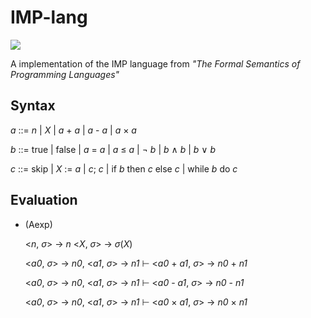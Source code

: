 # IMP-lang

![](https://travis-ci.org/AustinZhu/IMP-Parser.svg?branch=master)

A implementation of the IMP language from *"The Formal Semantics of Programming Languages"*

## Syntax

*a* ::= *n*
    | *X*
    | *a* + *a*
    | *a* - *a*
    | *a* × *a*
  
*b* ::= true
    | false
    | *a* = *a*
    | *a* ≤ *a*
    | ¬ *b*
    | *b* ∧ *b*
    | *b* ∨ *b*

*c* ::= skip
    | *X* := *a*
    | *c*; *c*
    | if *b* then *c* else *c*
    | while *b* do *c*

## Evaluation

- (Aexp)

  <*n*, *σ*> → *n*
  <*X*, *σ*> → *σ*(*X*)

  <*a0*, *σ*> → *n0*, <*a1*, *σ*> → *n1* ⊢ <*a0* + *a1*, *σ*> → *n0* + *n1*

  <*a0*, *σ*> → *n0*, <*a1*, *σ*> → *n1* ⊢ <*a0* - *a1*, *σ*> → *n0* - *n1*

  <*a0*, *σ*> → *n0*, <*a1*, *σ*> → *n1* ⊢ <*a0* × *a1*, *σ*> → *n0* × *n1*
